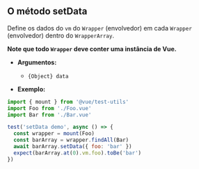 ## O método setData

Define os dados do `vm` do `Wrapper` (envolvedor) em cada `Wrapper` (envolvedor) dentro do `WrapperArray`.

**Note que todo `Wrapper` deve conter uma instância de Vue.**

- **Argumentos:**

  - `{Object} data`

- **Exemplo:**

```js
import { mount } from '@vue/test-utils'
import Foo from './Foo.vue'
import Bar from './Bar.vue'

test('setData demo', async () => {
  const wrapper = mount(Foo)
  const barArray = wrapper.findAll(Bar)
  await barArray.setData({ foo: 'bar' })
  expect(barArray.at(0).vm.foo).toBe('bar')
})
```
